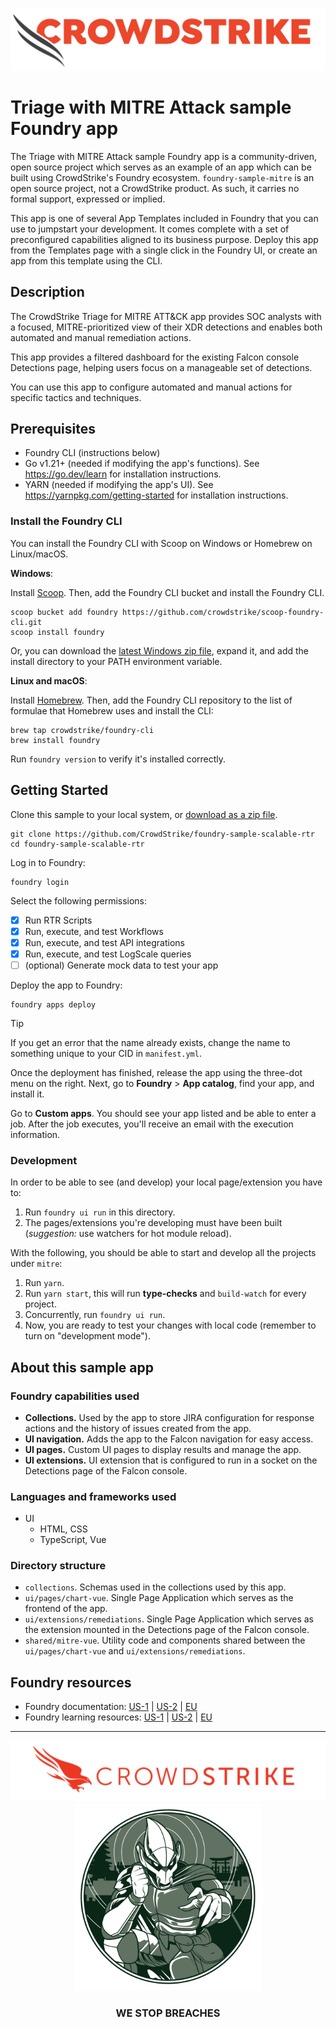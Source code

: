 ![CrowdStrike Falcon](/docs/asset/cs-logo.png?raw=true)

# Triage with MITRE Attack sample Foundry app

The Triage with MITRE Attack sample Foundry app is a community-driven, open source project which serves as an example of an app which can be built using CrowdStrike's Foundry ecosystem.
`foundry-sample-mitre` is an open source project, not a CrowdStrike product. As such, it carries no formal support, expressed or implied.

This app is one of several App Templates included in Foundry that you can use to jumpstart your development. It comes complete with a set of 
preconfigured capabilities aligned to its business purpose. Deploy this app from the Templates page with a single click in the Foundry UI, or 
create an app from this template using the CLI.

## Description

The CrowdStrike Triage for MITRE ATT&CK app provides SOC analysts with a focused, MITRE-prioritized view of their XDR detections and enables 
both automated and manual remediation actions.

This app provides a filtered dashboard for the existing Falcon console Detections page, helping users focus on a manageable set of detections.

You can use this app to configure automated and manual actions for specific tactics and techniques.

## Prerequisites

* Foundry CLI (instructions below)
* Go v1.21+ (needed if modifying the app's functions). See https://go.dev/learn for installation instructions.
* YARN (needed if modifying the app's UI). See https://yarnpkg.com/getting-started for installation instructions.

### Install the Foundry CLI

You can install the Foundry CLI with Scoop on Windows or Homebrew on Linux/macOS.

**Windows**:

Install [Scoop](https://scoop.sh/). Then, add the Foundry CLI bucket and install the Foundry CLI.

```shell
scoop bucket add foundry https://github.com/crowdstrike/scoop-foundry-cli.git
scoop install foundry
```

Or, you can download the [latest Windows zip file](https://assets.foundry.crowdstrike.com/cli/latest/foundry_Windows_x86_64.zip), expand it, and add the install directory to your PATH environment variable.

**Linux and macOS**:

Install [Homebrew](https://docs.brew.sh/Installation). Then, add the Foundry CLI repository to the list of formulae that Homebrew uses and install the CLI:

```shell
brew tap crowdstrike/foundry-cli
brew install foundry
```

Run `foundry version` to verify it's installed correctly.

## Getting Started

Clone this sample to your local system, or [download as a zip file](https://github.com/CrowdStrike/foundry-sample-scalable-rtr/archive/refs/heads/main.zip).

```shell
git clone https://github.com/CrowdStrike/foundry-sample-scalable-rtr
cd foundry-sample-scalable-rtr
```

Log in to Foundry:

```shell
foundry login
```

Select the following permissions:

- [x] Run RTR Scripts
- [x] Run, execute, and test Workflows
- [x] Run, execute, and test API integrations
- [x] Run, execute, and test LogScale queries
- [ ] (optional) Generate mock data to test your app

Deploy the app to Foundry:

```shell
foundry apps deploy
```

> [!TIP]
> If you get an error that the name already exists, change the name to something unique to your CID in `manifest.yml`.

Once the deployment has finished, release the app using the three-dot menu on the right. Next, go to **Foundry** > **App catalog**, find your app, and install it.

Go to **Custom apps**. You should see your app listed and be able to enter a job. After the job executes, you'll receive an email with the execution information.

### Development

In order to be able to see (and develop) your local page/extension you have to:

1. Run `foundry ui run` in this directory.
2. The pages/extensions you're developing must have been built (_suggestion:_ use watchers for hot module reload).

With the following, you should be able to start and develop all the projects under `mitre`:

1. Run `yarn`.
2. Run `yarn start`, this will run **type-checks** and `build-watch` for every project.
3. Concurrently, run `foundry ui run`.
4. Now, you are ready to test your changes with local code (remember to turn on "development mode").

## About this sample app

### Foundry capabilities used

- **Collections.** Used by the app to store JIRA configuration for response actions and the history of issues created from the app.
- **UI navigation.** Adds the app to the Falcon navigation for easy access.
- **UI pages.** Custom UI pages to display results and manage the app.
- **UI extensions.** UI extension that is configured to run in a socket on the Detections page of the Falcon console.

### Languages and frameworks used

- UI
  - HTML, CSS
  - TypeScript, Vue

### Directory structure

- `collections`. Schemas used in the collections used by this app.
- `ui/pages/chart-vue`. Single Page Application which serves as the frontend of the app.
- `ui/extensions/remediations`. Single Page Application which serves as the extension mounted in the Detections page of the Falcon console.
- `shared/mitre-vue`. Utility code and components shared between the `ui/pages/chart-vue` and `ui/extensions/remediations`.

## Foundry resources

- Foundry documentation: [US-1](https://falcon.crowdstrike.com/documentation/category/c3d64B8e/falcon-foundry) | [US-2](https://falcon.us-2.crowdstrike.com/documentation/category/c3d64B8e/falcon-foundry) | [EU](https://falcon.eu-1.crowdstrike.com/documentation/category/c3d64B8e/falcon-foundry)
- Foundry learning resources: [US-1](https://falcon.crowdstrike.com/foundry/learn) | [US-2](https://falcon.us-2.crowdstrike.com/foundry/learn) | [EU](https://falcon.eu-1.crowdstrike.com/foundry/learn)

---

<p align="center"><img src="https://raw.githubusercontent.com/CrowdStrike/falconpy/main/docs/asset/cs-logo-footer.png"><BR/><img width="300px" src="https://raw.githubusercontent.com/CrowdStrike/falconpy/main/docs/asset/adversary-goblin-panda.png"></P>
<h3><P align="center">WE STOP BREACHES</P></h3>
